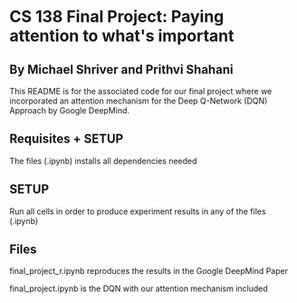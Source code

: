 # CS 138 Final Project: Paying attention to what's important
## By Michael Shriver and Prithvi Shahani

This README is for the associated code for our final project where we incorporated an attention mechanism for the Deep Q-Network (DQN) Approach by Google DeepMind.

## Requisites + SETUP

The files (.ipynb) installs all dependencies needed

## SETUP

Run all cells in order to produce experiment results in any of the files (.ipynb)

## Files

final_project_r.ipynb reproduces the results in the Google DeepMind Paper

final_project.ipynb is the DQN with our attention mechanism included

